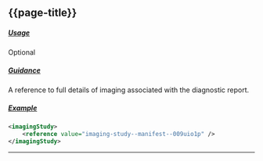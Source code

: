 ## {{page-title}}

<h5><ins>Usage</ins></h5>

<span class="mro-circle optional" title="optional"></span> Optional


<h5><ins>Guidance</ins></h5>

A reference to full details of imaging associated with the diagnostic report.


<h5><ins>Example</ins></h5>

```xml
<imagingStudy>
    <reference value="imaging-study--manifest--009uio1p" />
</imagingStudy>
```

---